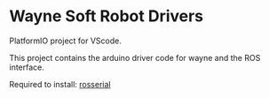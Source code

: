 # Wayne Soft Robot Drivers

PlatformIO project for VScode.

This project contains the arduino driver code for wayne and the ROS interface.

Required to install: [rosserial](http://wiki.ros.org/rosserial)
